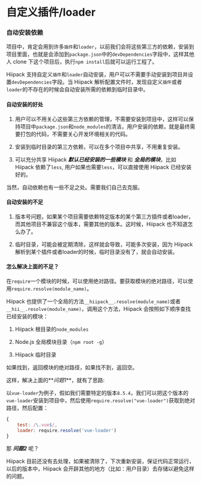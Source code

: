 # 自定义插件\/loader

### 自动安装依赖

项目中，肯定会用到许多`插件`和`loader`，以前我们会将这些第三方的依赖，安装到项目里面，也就是会添加到`package.json`中的`devDependencies`字段中，这样其他人 clone 下这个项目后，执行`npm install`后就可以运行工程了。

Hiipack 支持自定义`插件`和`loader`自动安装，用户可以不需要手动安装到项目并设置`devDependencies`字段。当 Hiipack 解析配置文件时，发现自定义`插件`或者`loader`的不存在的时候会自动安装所需的依赖到临时目录中。

#### 自动安装的好处

1. 用户可以不用关心这些第三方依赖的管理，不需要安装到项目中，这样可以保持项目中`package.json`和`node_modules`的清洁，用户安装的依赖，就是最终需要打包的代码，不需要关心开发环境相关的代码。

2. 安装到临时目录的第三方依赖，可以在多个项目中共享，不用重复安装。

3. 可以充分共享 Hiipack **_默认已经安装的一些模块_** 和 **_全局的模块_**，比如 Hiipack 依赖了`less`, 用户如果也需要`less`，可以直接使用 Hiipack 已经安装好的。


当然，自动依赖也有一些不足之处。需要我们自己去克服。

#### 自动安装的不足

1. 版本号问题，如果某个项目需要依赖特定版本的某个第三方插件或者loader，而其他项目不兼容这个版本，需要其他的版本。这时候，Hiipack 也不知道怎么办了。

2. 临时目录，可能会被定期清除，这样就会导致，可能多次安装，因为 Hiipack 解析到某个插件或者loader的时候，临时目录没有了，就会自动安装。


#### 怎么解决上面的不足？

在`require`一个模块的时候，可以使用绝对路径。要获取模块的绝对路径，可以使用`require.resolve(module_name)`。

Hiipack 也提供了一个全局的方法`__hiipack__.resolve(module_name)`或者`__hii__.resolve(module_name)`，调用这个方法，Hiipack 会按照如下顺序查找已经安装的模块：

1. Hiipack 根目录的`node_modules`

2. Node.js 全局模块目录（`npm root -g`）

3. Hiipack 临时目录

如果找到，返回模块的绝对路径，如果找不到，返回空。


这样，解决上面的**_问题1_**，就有了思路:

以`vue-loader`为例子，假如我们需要特定的版本`8.5.4`，我们可以把这个版本的`vue-loader`安装到项目中，然后使用`require.resolve("vue-loader")`获取到绝对路径，然后配置：

```javascript
{ 
    test: /\.vue$/, 
    loader: require.resolve('vue-loader') 
}
```


那 **_问题2_** 呢？

Hiipack 目前还没有去处理，如果被清除了，下次重新安装，保证代码正常运行，以后的版本中，Hiipack 会开辟其他的地方（比如：用户目录）去存储以避免这样的问题。



